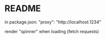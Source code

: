 # README

in package.json:
"proxy": "http://localhost:1234"

render "spinner" when loading (fetch requests)

